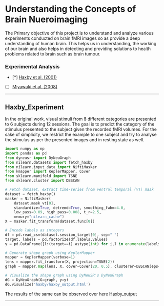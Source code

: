 # Understanding the Concepts of Brain Nueroimaging 

The Primary objective of this project is to understand and analyze various experiments conducted on brain fMRI images so as provide a deep understanding of human brain. This helps us in understanding, the working of our brain and also helps in detecting and providing solutions to health problems related to brain such as brain tumour.

### Experimental Analysis

- [*] [Haxby et al. (2001)](#Haxby_Experiment)
- [ ] [Miyawaki et al. (2008)](#miyawaki)

---

## Haxby_Experiment

In the original work, visual stimuli from 8 different categories are presented to 6 subjects during 12 sessions. The goal is to predict the category of the stimulus presented to the subject given the recorded fMRI volumes. For the sake of simplicity, we restrict the example to one subject and try to analyse the stimulus as per the presented images and in resting state as well.

```python
import numpy as np 
import pandas as pd
from dyneusr import DyNeuGraph 
from nilearn.datasets import fetch_haxby
from nilearn.input_data import NiftiMasker
from kmapper import KeplerMapper, Cover
from sklearn.manifold import TSNE
from sklearn.cluster import DBSCAN

# Fetch dataset, extract time-series from ventral temporal (VT) mask
dataset = fetch_haxby()
masker = NiftiMasker(
    dataset.mask_vt[0], 
    standardize=True, detrend=True, smoothing_fwhm=4.0,
    low_pass=0.09, high_pass=0.008, t_r=2.5,
    memory="nilearn_cache")
X = masker.fit_transform(dataset.func[0])

# Encode labels as integers
df = pd.read_csv(dataset.session_target[0], sep=" ")
target, labels = pd.factorize(df.labels.values)
y = pd.DataFrame({l:(target==i).astype(int) for i,l in enumerate(labels)})

# Generate shape graph using KeplerMapper
mapper = KeplerMapper(verbose=1)
lens = mapper.fit_transform(X, projection=TSNE(2))
graph = mapper.map(lens, X, cover=Cover(20, 0.5), clusterer=DBSCAN(eps=20.))

# Visualize the shape graph using DyNeuSR's DyNeuGraph                          
dG = DyNeuGraph(G=graph, y=y)
dG.visualize('haxby/haxby_output.html')
```

The results of the same can be observed over here [Haxby_output](haxby/haxby_output.html)

---
